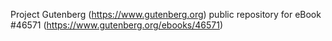 Project Gutenberg (https://www.gutenberg.org) public repository for eBook #46571 (https://www.gutenberg.org/ebooks/46571)
